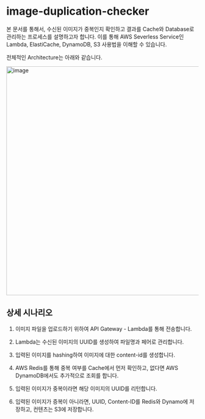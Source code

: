 # image-duplication-checker

본 문서를 통해서, 수신된 이미지가 중복인지 확인하고 결과를 Cache와 Database로 관리하는 프로세스를 설명하고자 합니다. 이를 통해 AWS Severless Service인 Lambda, ElastiCache, DynamoDB, S3 사용법을 이해할 수 있습니다. 

전체적인 Architecture는 아래와 같습니다. 

<img width="598" alt="image" src="https://user-images.githubusercontent.com/52392004/156489406-0f3fbf15-9183-4a2b-a73f-badbb609414f.png">

## 상세 시나리오

1) 이미지 파일을 업로드하기 위하여 API Gateway - Lambda를 통해 전송합니다. 

2) Lambda는 수신된 이미지의 UUID를 생성하여 파일명과 페어로 관리합니다. 

3) 입력된 이미지를 hashing하여 이미지에 대한 content-id를 생성합니다. 

4) AWS Redis를 통해 중복 여부를 Cache에서 먼저 확인하고, 없다면 AWS DynamoDB에서도 추가적으로 조회를 합니다. 

5) 입력된 이미지가 중복이라면 해당 이미지의 UUID를 리턴합니다.

6) 입력된 이미지가 증복이 아니라면, UUID, Content-ID를 Redis와 Dynamo에 저장하고, 컨텐츠는 S3에 저장합니다. 

